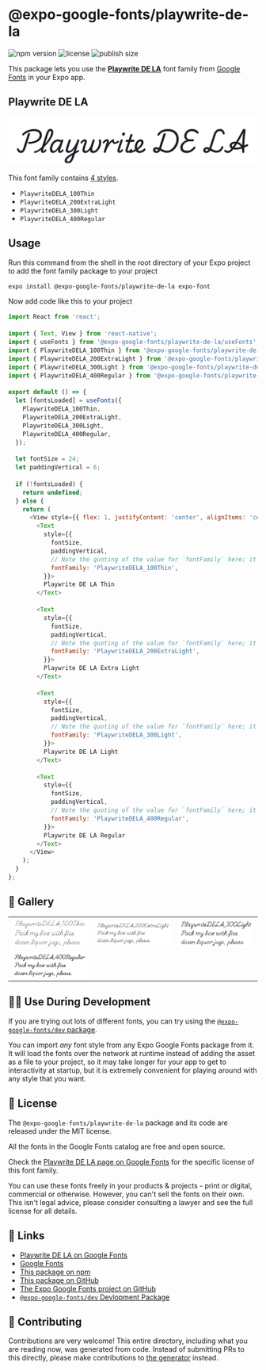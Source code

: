 # @expo-google-fonts/playwrite-de-la

![npm version](https://flat.badgen.net/npm/v/@expo-google-fonts/playwrite-de-la)
![license](https://flat.badgen.net/github/license/expo/google-fonts)
![publish size](https://flat.badgen.net/packagephobia/install/@expo-google-fonts/playwrite-de-la)

This package lets you use the [**Playwrite DE LA**](https://fonts.google.com/specimen/Playwrite+DE+LA) font family from [Google Fonts](https://fonts.google.com/) in your Expo app.

## Playwrite DE LA

![Playwrite DE LA](./font-family.png)

This font family contains [4 styles](#-gallery).

- `PlaywriteDELA_100Thin`
- `PlaywriteDELA_200ExtraLight`
- `PlaywriteDELA_300Light`
- `PlaywriteDELA_400Regular`

## Usage

Run this command from the shell in the root directory of your Expo project to add the font family package to your project
```sh
expo install @expo-google-fonts/playwrite-de-la expo-font
```

Now add code like this to your project
```js
import React from 'react';

import { Text, View } from 'react-native';
import { useFonts } from '@expo-google-fonts/playwrite-de-la/useFonts';
import { PlaywriteDELA_100Thin } from '@expo-google-fonts/playwrite-de-la/100Thin';
import { PlaywriteDELA_200ExtraLight } from '@expo-google-fonts/playwrite-de-la/200ExtraLight';
import { PlaywriteDELA_300Light } from '@expo-google-fonts/playwrite-de-la/300Light';
import { PlaywriteDELA_400Regular } from '@expo-google-fonts/playwrite-de-la/400Regular';

export default () => {
  let [fontsLoaded] = useFonts({
    PlaywriteDELA_100Thin,
    PlaywriteDELA_200ExtraLight,
    PlaywriteDELA_300Light,
    PlaywriteDELA_400Regular,
  });

  let fontSize = 24;
  let paddingVertical = 6;

  if (!fontsLoaded) {
    return undefined;
  } else {
    return (
      <View style={{ flex: 1, justifyContent: 'center', alignItems: 'center' }}>
        <Text
          style={{
            fontSize,
            paddingVertical,
            // Note the quoting of the value for `fontFamily` here; it expects a string!
            fontFamily: 'PlaywriteDELA_100Thin',
          }}>
          Playwrite DE LA Thin
        </Text>

        <Text
          style={{
            fontSize,
            paddingVertical,
            // Note the quoting of the value for `fontFamily` here; it expects a string!
            fontFamily: 'PlaywriteDELA_200ExtraLight',
          }}>
          Playwrite DE LA Extra Light
        </Text>

        <Text
          style={{
            fontSize,
            paddingVertical,
            // Note the quoting of the value for `fontFamily` here; it expects a string!
            fontFamily: 'PlaywriteDELA_300Light',
          }}>
          Playwrite DE LA Light
        </Text>

        <Text
          style={{
            fontSize,
            paddingVertical,
            // Note the quoting of the value for `fontFamily` here; it expects a string!
            fontFamily: 'PlaywriteDELA_400Regular',
          }}>
          Playwrite DE LA Regular
        </Text>
      </View>
    );
  }
};

```

## 🔡 Gallery


||||
|-|-|-|
|![PlaywriteDELA_100Thin](.//100Thin/PlaywriteDELA_100Thin.ttf.png)|![PlaywriteDELA_200ExtraLight](.//200ExtraLight/PlaywriteDELA_200ExtraLight.ttf.png)|![PlaywriteDELA_300Light](.//300Light/PlaywriteDELA_300Light.ttf.png)||
|![PlaywriteDELA_400Regular](.//400Regular/PlaywriteDELA_400Regular.ttf.png)||||


## 👩‍💻 Use During Development

If you are trying out lots of different fonts, you can try using the [`@expo-google-fonts/dev` package](https://github.com/expo/google-fonts/tree/master/font-packages/dev#readme).

You can import *any* font style from any Expo Google Fonts package from it. It will load the fonts
over the network at runtime instead of adding the asset as a file to your project, so it may take longer
for your app to get to interactivity at startup, but it is extremely convenient
for playing around with any style that you want.

## 📖 License

The `@expo-google-fonts/playwrite-de-la` package and its code are released under the MIT license.

All the fonts in the Google Fonts catalog are free and open source.

Check the [Playwrite DE LA page on Google Fonts](https://fonts.google.com/specimen/Playwrite+DE+LA) for the specific license of this font family.

You can use these fonts freely in your products & projects - print or digital, commercial or otherwise. However, you can't sell the fonts on their own. This isn't legal advice, please consider consulting a lawyer and see the full license for all details.

## 🔗 Links

- [Playwrite DE LA on Google Fonts](https://fonts.google.com/specimen/Playwrite+DE+LA)
- [Google Fonts](https://fonts.google.com/)
- [This package on npm](https://www.npmjs.com/package/@expo-google-fonts/playwrite-de-la)
- [This package on GitHub](https://github.com/expo/google-fonts/tree/master/font-packages/playwrite-de-la)
- [The Expo Google Fonts project on GitHub](https://github.com/expo/google-fonts)
- [`@expo-google-fonts/dev` Devlopment Package](https://github.com/expo/google-fonts/tree/master/font-packages/dev)

## 🤝 Contributing

Contributions are very welcome! This entire directory, including what you are reading now, was generated from code. Instead of submitting PRs to this directly, please make contributions to [the generator](https://github.com/expo/google-fonts/tree/master/packages/generator) instead.
